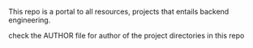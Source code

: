This repo is a portal to all resources, projects that entails backend engineering.

check the AUTHOR file for author of the project directories in this repo
